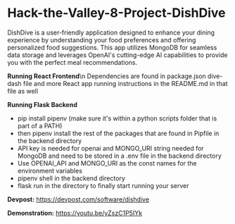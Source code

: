 # Hack-the-Valley-8-Project-DishDive

DishDive is a user-friendly application designed to enhance your dining experience by understanding your food preferences and offering personalized food suggestions. This app utilizes MongoDB for seamless data storage and leverages OpenAI's cutting-edge AI capabilities to provide you with the perfect meal recommendations.

**Running React Frontend**\n
Dependencies are found in package.json dive-dash file and more React app running instructions in the README.md in that file as well

**Running Flask Backend**
- pip install pipenv (make sure it's within a python scripts folder that is part of a PATH)
- then pipenv install the rest of the packages that are found in Pipfile in the backend directory
- API key is needed for openai and MONGO_URI string needed for MongoDB and need to be stored in a .env file in the backend directory
- Use OPENAI_API and MONGO_URI as the const names for the environment variables
- pipenv shell in the backend directory
- flask run in the directory to finally start running your server

**Devpost:**
https://devpost.com/software/dishdive

**Demonstration:**
https://youtu.be/yZszC1P5IYk
